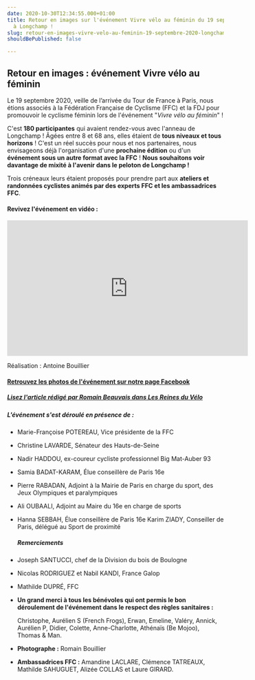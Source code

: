 ```yaml
---
date: 2020-10-30T12:34:55.000+01:00
title: Retour en images sur l'événement Vivre vélo au féminin du 19 septembre 2020
  à Longchamp !
slug: retour-en-images-vivre-velo-au-feminin-19-septembre-2020-longchamp
shouldBePublished: false

---
```

## Retour en images : événement Vivre vélo au féminin

Le 19 septembre 2020, veille de l’arrivée du Tour de France à Paris, nous étions associés à la Fédération Française de Cyclisme (FFC) et la FDJ pour promouvoir le cyclisme féminin lors de l'événement "_Vivre vélo au féminin_" !

C'est **180 participantes** qui avaient rendez-vous avec l'anneau de Longchamp ! Âgées entre 8 et 68 ans, elles étaient de **tous niveaux et tous horizons** ! C'est un réel succès pour nous et nos partenaires, nous envisageons déjà l'organisation d'une **prochaine édition** ou d'un **événement sous un autre format avec la FFC** ! **Nous souhaitons voir davantage de mixité à l'avenir dans le peloton de Longchamp !**

Trois créneaux leurs étaient proposés pour prendre part aux **ateliers et randonnées cyclistes animés par des experts FFC et les ambassadrices FFC**.

#### Revivez l'événement en vidéo :

<iframe width="560" height="315" src="https://www.youtube.com/embed/F3CCsfdlPLc" frameborder="0" allow="accelerometer; autoplay; clipboard-write; encrypted-media; gyroscope; picture-in-picture" allowfullscreen></iframe>

Réalisation : Antoine Bouillier

#### [Retrouvez les photos de l'événement sur notre page Facebook](https://www.facebook.com/media/set/?set=a.178093863945256&type=3 "Photos de l'événement sur Facebook")

##### [Lisez l'article rédigé par Romain Beauvais dans Les Reines du Vélo](https://lesreinesduvelo.fr/tag/vivre-velo-au-feminin/)

##### **L'événement s'est déroulé en présence de :**

* Marie-Françoise POTEREAU, Vice présidente de la FFC
* Christine LAVARDE, Sénateur des Hauts-de-Seine
* Nadir HADDOU, ex-coureur cycliste professionnel Big Mat-Auber 93
* Samia BADAT-KARAM, Élue conseillère de Paris 16e
* Pierre RABADAN, Adjoint à la Mairie de Paris en charge du sport, des Jeux Olympiques et paralympiques
* Ali OUBAALI, Adjoint au Maire du 16e en charge de sports
* Hanna SEBBAH, Élue conseillère de Paris 16e Karim ZIADY, Conseiller de Paris, délégué au Sport de proximité

  ##### **Remerciements**
* Joseph SANTUCCI, chef de la Division du bois de Boulogne
* Nicolas RODRIGUEZ et Nabil KANDI, France Galop
* Mathilde DUPRÉ, FFC
* **Un grand merci à tous les bénévoles qui ont permis le bon déroulement de l'événement dans le respect des règles sanitaires :**

  Christophe, Aurélien S (French Frogs), Erwan, Emeline, Valéry, Annick, Aurélien P, Didier, Colette, Anne-Charlotte, Athénaïs (Be Mojoo), Thomas & Man.
* **Photographe :** Romain Bouillier
* **Ambassadrices FFC :** Amandine LACLARE, Clémence TATREAUX, Mathilde SAHUGUET, Alizée COLLAS et Laure GIRARD.